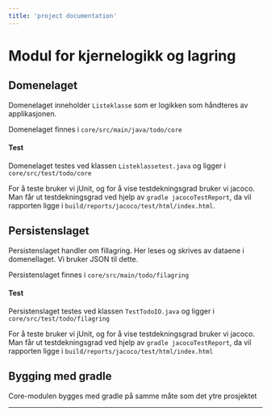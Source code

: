 ```yaml
---
title: 'project documentation'
---
```


Modul for kjernelogikk og lagring
===


## Domenelaget 
Domenelaget inneholder `Listeklasse` som er logikken som håndteres av applikasjonen. 

Domenelaget finnes i `core/src/main/java/todo/core`
#### Test
Domenelaget testes ved klassen `Listeklassetest.java` og ligger i `core/src/test/todo/core`

For å teste bruker vi jUnit, og for å vise testdekningsgrad bruker vi jacoco. Man får ut testdekningsgrad ved hjelp av `gradle jacocoTestReport`, da vil rapporten ligge i `build/reports/jacoco/test/html/index.html`.

## Persistenslaget 
Persistenslaget handler om fillagring. Her leses og skrives av dataene i domenellaget. Vi bruker JSON til dette.

Persistenslaget finnes i `core/src/main/todo/filagring` 

#### Test
Persistenslaget testes ved klassen `TestTodoIO.java` og ligger i `core/src/test/todo/filagring`

For å teste bruker vi jUnit, og for å vise testdekningsgrad bruker vi jacoco. Man får ut testdekningsgrad ved hjelp av `gradle jacocoTestReport`, da vil rapporten ligge i `build/reports/jacoco/test/html/index.html`
## Bygging med gradle 
Core-modulen bygges med gradle på samme måte som det ytre prosjektet

---

